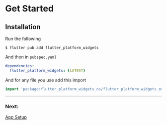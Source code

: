 # Get Started

## Installation

Run the following

```
$ flutter pub add flutter_platform_widgets
```

And then in `pubspec.yaml`

```yaml
dependencies:
  flutter_platform_widgets: {LATEST}
```

And for any file you use add this import

```dart
import 'package:flutter_platform_widgets_os/flutter_platform_widgets_os.dart';
```

---

### Next:

[App Setup](./app_setup.md)